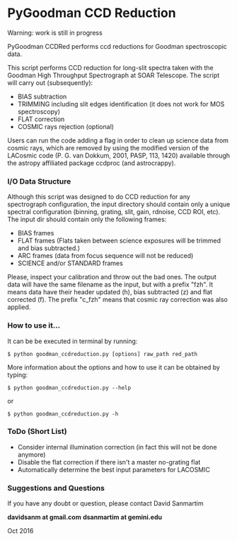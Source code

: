 # PyGoodman CCD Reduction

Warning: work is still in progress

PyGoodman CCDRed performs ccd reductions for Goodman spectroscopic data.

This script performs CCD reduction for long-slit spectra taken with the 
Goodman High Throughput Spectrograph at SOAR Telescope. The script will 
carry out (subsequently):

 - BIAS subtraction
 - TRIMMING including slit edges identification (it does not work
   for MOS spectroscopy)
 - FLAT correction
 - COSMIC rays rejection (optional)

Users can run the code adding a flag in order to clean up science data 
from cosmic rays, which are removed by using the modified version of 
the LACosmic code (P. G. van Dokkum, 2001, PASP, 113, 1420) available 
through the astropy affiliated package ccdproc (and astrocrappy).

### I/O Data Structure

Although this script was designed to do CCD reduction for any 
spectrograph configuration, the input directory should contain only 
a unique spectral configuration (binning, grating, slit, gain, rdnoise, 
CCD ROI, etc). The input dir should contain only the following frames:

- BIAS frames
- FLAT frames (Flats taken between science exposures will be trimmed
  and bias subtracted.)
- ARC frames (data from focus sequence will not be reduced)
- SCIENCE and/or STANDARD frames

Please, inspect your calibration and throw out the bad ones. The output 
data will have the same filename as the input, but with a prefix "fzh". 
It means data have their header updated (h), bias subtracted (z) and 
flat corrected (f). The prefix "c_fzh" means that cosmic ray correction 
was also applied.

### How to use it...

It can be be executed in terminal by running: 

    $ python goodman_ccdreduction.py [options] raw_path red_path 
    
More information about the options and how to use it can be obtained by 
typing:

    $ python goodman_ccdreduction.py --help

or

    $ python goodman_ccdreduction.py -h

### ToDo (Short List)

- Consider internal illumination correction (in fact this will not be 
done anymore)
- Disable the flat correction if there isn't a master no-grating flat
- Automatically determine the best input parameters for LACOSMIC

### Suggestions and Questions

If you have any doubt or question, please contact David Sanmartim 

<b>davidsanm at gmail.com</b>
<b>dsanmartim at gemini.edu</b>
   
Oct 2016

